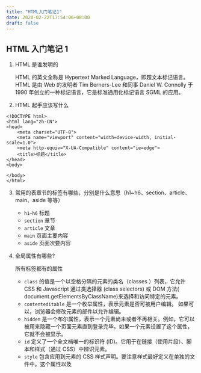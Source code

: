 ```yaml
---
title: "HTML入门笔记1"
date: 2020-02-22T17:54:06+08:00
draft: false
---
```


## HTML 入门笔记 1

1. HTML 是谁发明的

   HTML 的英文全称是 Hypertext Marked Language，即超文本标记语言。HTML 是由 Web 的发明者 Tim Berners-Lee 和同事 Daniel W. Connolly 于 1990 年创立的一种标记语言，它是标准通用化标记语言 SGML 的应用。

2. HTML 起手应该写什么

```
<!DOCTYPE html>
<html lang="zh-CN">
<head>
    <meta charset="UTF-8">
    <meta name="viewport" content="width=device-width, initial-scale=1.0">
    <meta http-equiv="X-UA-Compatible" content="ie=edge">
    <title>标题</title>
</head>
<body>

</body>
</html>
```

3. 常用的表章节的标签有哪些，分别是什么意思（h1~h6、section、article、main、aside 等等）
   - `h1~h6` 标题
   - `section` 章节
   - `article` 文章
   - `main` 页面主要内容
   - `aside` 页面次要内容
4. 全局属性有哪些?

   所有标签都有的属性

   - `class` 的值是一个以空格分隔的元素的类名（classes ）列表，它允许 CSS 和 Javascript 通过类选择器 (class selectors) 或 DOM 方法( document.getElementsByClassName)来选择和访问特定的元素。
   - `contenteditable` 是一个枚举属性，表示元素是否可被用户编辑。 如果可以，浏览器会修改元素的部件以允许编辑。
   - `hidden` 是一个布尔属性，表示一个元素尚未或者不再相关。例如，它可以被用来隐藏一个页面元素直到登录完毕。如果一个元素设置了这个属性，它就不会被显示。
   - `id` 定义了一个全文档唯一的标识符 (ID)。它用于在链接（使用片段）、脚本和样式（通过 CSS）中辨识元素。
   - `style` 包含应用到元素的 CSS 样式声明。要注意样式最好定义在单独的文件中。这个属性以及 <style> 元素的主要目的是快速装饰。
   - `tabindex` 指示其元素是否可以聚焦，以及它是否/在何处参与顺序键盘导航（通常使用 Tab 键，因此得名）
   - `title` 包含了表示咨询信息文本，和它属于的元素相关。这个信息通常存在，但绝不必要，作为提示信息展示给用户。设置了这个属性鼠标移入会显示设置内容。

5) 常用的内容标签有哪些，分别是什么意思（a、strong、em、code、pre 等等）
   - `a` <a> 元素（或称锚元素）可以创建通向其他网页、文件、同一页面内的位置、电子邮件地址或任何其他 URL 的超链接。
   - `strong` <strong> 元素表示文本十分重要，一般用粗体显示。
   - `em` <em> 元素标记出需要用户着重阅读的内容
   - `code` <code> 元素呈现一段计算机代码. 默认情况下, 它以浏览器的默认等宽字体显示.
   - `pre` <pre> 元素表示预定义格式文本。
